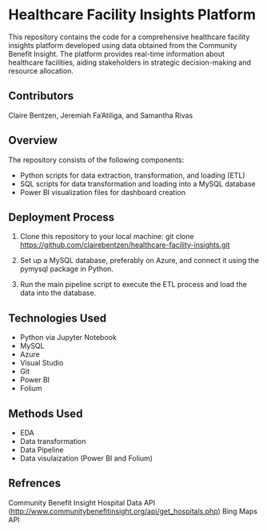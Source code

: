 # Healthcare Facility Insights Platform 
This repository contains the code for a comprehensive healthcare facility insights platform developed using data obtained from the Community Benefit Insight. The platform provides real-time information about healthcare facilities, aiding stakeholders in strategic decision-making and resource allocation.

## Contributors 
Claire Bentzen, Jeremiah Fa’Atiliga, and Samantha Rivas

## Overview
The repository consists of the following components:
- Python scripts for data extraction, transformation, and loading (ETL)
- SQL scripts for data transformation and loading into a MySQL database
- Power BI visualization files for dashboard creation

## Deployment Process
1. Clone this repository to your local machine:
   git clone https://github.com/clairebentzen/healthcare-facility-insights.git

2. Set up a MySQL database, preferably on Azure, and connect it using the pymysql package in Python.
   
3. Run the main pipeline script to execute the ETL process and load the data into the database.

## Technologies Used 
- Python via Jupyter Notebook
- MySQL
- Azure
- Visual Studio
- Git
- Power BI
- Folium 

## Methods Used 
- EDA
- Data transformation
- Data Pipeline
- Data visulaization (Power BI and Folium)

## Refrences
Community Benefit Insight Hospital Data API (http://www.communitybenefitinsight.org/api/get_hospitals.php)
Bing Maps API
